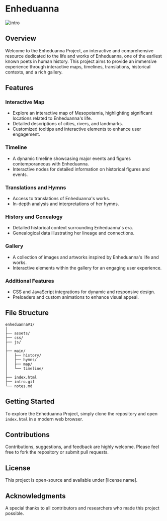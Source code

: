 # Enheduanna

![intro](intro.gif)

## Overview

Welcome to the Enheduanna Project, an interactive and comprehensive resource dedicated to the life and works of Enheduanna, one of the earliest known poets in human history. This project aims to provide an immersive experience through interactive maps, timelines, translations, historical contexts, and a rich gallery.

## Features

### Interactive Map

- Explore an interactive map of Mesopotamia, highlighting significant locations related to Enheduanna's life.
- Detailed descriptions of cities, rivers, and landmarks.
- Customized tooltips and interactive elements to enhance user engagement.

### Timeline

- A dynamic timeline showcasing major events and figures contemporaneous with Enheduanna.
- Interactive nodes for detailed information on historical figures and events.

### Translations and Hymns

- Access to translations of Enheduanna's works.
- In-depth analysis and interpretations of her hymns.

### History and Genealogy

- Detailed historical context surrounding Enheduanna's era.
- Genealogical data illustrating her lineage and connections.

### Gallery

- A collection of images and artworks inspired by Enheduanna's life and works.
- Interactive elements within the gallery for an engaging user experience.

### Additional Features

- CSS and JavaScript integrations for dynamic and responsive design.
- Preloaders and custom animations to enhance visual appeal.

## File Structure

```
enheduannaV1/
│
├── assets/
├── css/
├── js/
│
├── main/
│   ├── history/
│   ├── hymns/
│   ├── map/
│   └── timeline/
│
├── index.html
├── intro.gif
└── notes.md
```

## Getting Started

To explore the Enheduanna Project, simply clone the repository and open `index.html` in a modern web browser.

## Contributions

Contributions, suggestions, and feedback are highly welcome. Please feel free to fork the repository or submit pull requests.

## License

This project is open-source and available under [license name].

## Acknowledgments

A special thanks to all contributors and researchers who made this project possible.
